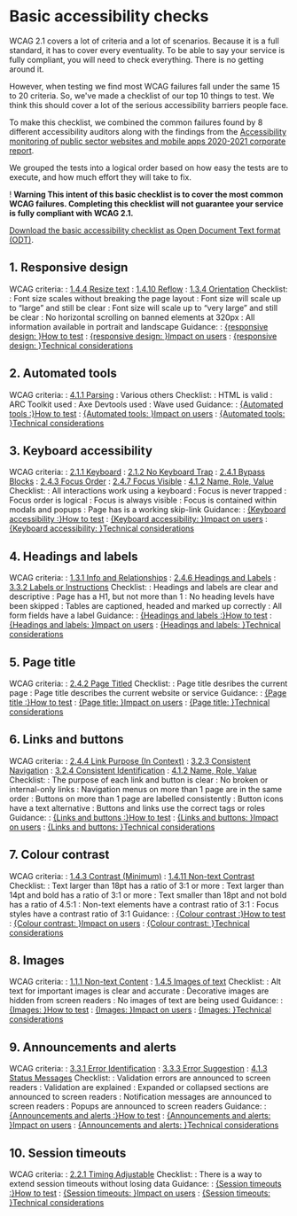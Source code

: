 # Basic accessibility checks

WCAG 2.1 covers a lot of criteria and a lot of scenarios. Because it is a full standard, it has to cover every eventuality. To be able to say your service is fully compliant, you will need to check everything. There is no getting around it.

However, when testing we find most WCAG failures fall under the same 15 to 20 criteria. So, we've made a checklist of our top 10 things to test. We think this should cover a lot of the serious accessibility barriers people face.

To make this checklist, we combined the common failures found by 8 different accessibility auditors along with the findings from the [Accessibility monitoring of public sector websites and mobile apps 2020-2021 corporate report](https://www.gov.uk/government/publications/accessibility-monitoring-of-public-sector-websites-and-mobile-apps-2020-2021/accessibility-monitoring-of-public-sector-websites-and-mobile-apps-2020-2021).

We grouped the tests into a logical order based on how easy the tests are to execute, and how much effort they will take to fix.

<div class="govuk-warning-text">
  <span class="govuk-warning-text__icon" aria-hidden="true">
    !
  </span>
  <strong class="govuk-warning-text__text">
    <span class="govuk-warning-text__assistive">
      Warning
    </span>
    This intent of this basic checklist is to cover the most common WCAG failures. Completing this checklist will not guarantee your service is fully compliant with WCAG 2.1.
  </strong>
</div>

<div class="govuk-inset-text">

  [Download the basic accessibility checklist as Open Document Text format (ODT)](/odt).

</div>

## 1. Responsive design
WCAG criteria:
: [1.4.4 Resize text]({wcagify})
: [1.4.10 Reflow]({wcagify})
: [1.3.4 Orientation]({wcagify})
Checklist:  
: Font size scales without breaking the page layout
: Font size will scale up to “large” and still be clear
: Font size will scale up to “very large” and still be clear
: No horizontal scrolling on banned elements at 320px
: All information available in portrait and landscape
Guidance:
: [{responsive design: }How to test](/tools-and-resources/basic-accessibility-checks/1-responsive-design-how-to-test)
: [{responsive design: }Impact on users](/tools-and-resources/basic-accessibility-checks/1-responsive-design-impact-on-users)
: [{responsive design: }Technical considerations](/tools-and-resources/basic-accessibility-checks/1-responsive-design-technical-considerations)


## 2. Automated tools
WCAG criteria:
: [4.1.1 Parsing]({wcagify})
: Various others
Checklist:
: HTML is valid
: ARC Toolkit used
: Axe Devtools used
: Wave used
Guidance:
: [{Automated tools :}How to test]()
: [{Automated tools: }Impact on users]()
: [{Automated tools: }Technical considerations]()

## 3. Keyboard accessibility
WCAG criteria:
: [2.1.1 Keyboard]({wcagify})
: [2.1.2 No Keyboard Trap]({wcagify})
: [2.4.1 Bypass Blocks]({wcagify})
: [2.4.3 Focus Order]({wcagify})
: [2.4.7 Focus Visible]({wcagify})
: [4.1.2 Name, Role, Value]({wcagify})
Checklist:
: All interactions work using a keyboard
: Focus is never trapped
: Focus order is logical
: Focus is always visible
: Focus is contained within modals and popups
: Page has is a working skip-link
Guidance:
: [{Keyboard accessibility :}How to test](/tools-and-resources/basic-accessibility-checks/3-keyboard-accessibility-how-to-test)
: [{Keyboard accessibility: }Impact on users](/tools-and-resources/basic-accessibility-checks/3-keyboard-accessibility-impact-on-users)
: [{Keyboard accessibility: }Technical considerations](/tools-and-resources/basic-accessibility-checks/3-keyboard-accessibility-technical-considerations)

## 4. Headings and labels
WCAG criteria:
: [1.3.1 Info and Relationships]({wcagify})
: [2.4.6 Headings and Labels]({wcagify})
: [3.3.2 Labels or Instructions]({wcagify})
Checklist:
: Headings and labels are clear and descriptive
: Page has a H1, but not more than 1
: No heading levels have been skipped
: Tables are captioned, headed and marked up correctly
: All form fields have a label
Guidance:
: [{Headings and labels :}How to test](/tools-and-resources/basic-accessibility-checks/4-headings-and-labels-how-to-test)
: [{Headings and labels: }Impact on users]()
: [{Headings and labels: }Technical considerations]()

## 5. Page title
WCAG criteria: 
: [2.4.2 Page Titled]({wcagify})
Checklist: 
: Page title desribes the current page
: Page title describes the current website or service
Guidance:
: [{Page title :}How to test]()
: [{Page title: }Impact on users]()
: [{Page title: }Technical considerations]()

## 6. Links and buttons
WCAG criteria:
: [2.4.4 Link Purpose (In Context)]({wcagify})
: [3.2.3 Consistent Navigation]({wcagify})
: [3.2.4 Consistent Identification]({wcagify})
: [4.1.2 Name, Role, Value]({wcagify})
Checklist:
: The purpose of each link and button is clear
: No broken or internal-only links
: Navigation menus on more than 1 page are in the same order
: Buttons on more than 1 page are labelled consistently
: Button icons have a text alternative
: Buttons and links use the correct tags or roles
Guidance:
: [{Links and buttons :}How to test]()
: [{Links and buttons: }Impact on users]()
: [{Links and buttons: }Technical considerations]()

## 7. Colour contrast
WCAG criteria: 
: [1.4.3 Contrast (Minimum)]({wcagify})
: [1.4.11 Non-text Contrast]({wcagify})
Checklist: 
: Text larger than 18pt has a ratio of 3:1 or more
: Text larger than 14pt and bold has a ratio of 3:1 or more
: Text smaller than 18pt and not bold has a ratio of 4.5:1
: Non-text elements have a contrast ratio of 3:1
: Focus styles have a contrast ratio of 3:1
Guidance:
: [{Colour contrast :}How to test]()
: [{Colour contrast: }Impact on users]()
: [{Colour contrast: }Technical considerations]()

## 8. Images
WCAG criteria:
: [1.1.1 Non-text Content]({wcagify})
: [1.4.5 Images of text]({wcagify})
Checklist:
: Alt text for important images is clear and accurate
: Decorative images are hidden from screen readers
: No images of text are being used
Guidance:
: [{Images: }How to test]()
: [{Images: }Impact on users]()
: [{Images: }Technical considerations]()

## 9. Announcements and alerts
WCAG criteria:
: [3.3.1 Error Identification]({wcagify})
: [3.3.3 Error Suggestion]({wcagify})
: [4.1.3 Status Messages]({wcagify})
Checklist:
: Validation errors are announced to screen readers
: Validation are explained
: Expanded or collapsed sections are announced to screen readers
: Notification messages are announced to screen readers
: Popups are announced to screen readers
Guidance:
: [{Announcements and alerts :}How to test]()
: [{Announcements and alerts: }Impact on users]()
: [{Announcements and alerts: }Technical considerations]()

## 10. Session timeouts
WCAG criteria:
: [2.2.1 Timing Adjustable]({wcagify})
Checklist:
: There is a way to extend session timeouts without losing data
Guidance:
: [{Session timeouts :}How to test]()
: [{Session timeouts: }Impact on users]()
: [{Session timeouts: }Technical considerations]()
